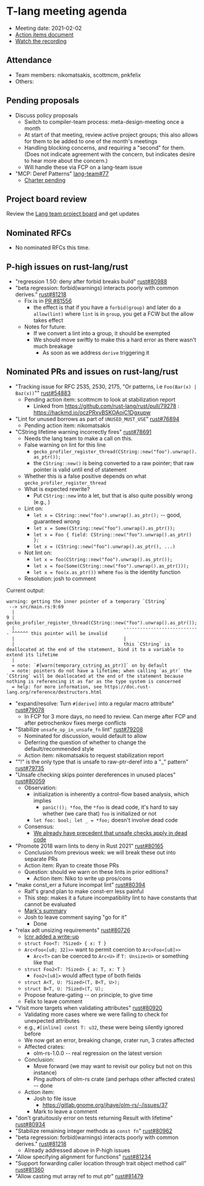 # T-lang meeting agenda

* Meeting date: 2021-02-02
* [Action items document](https://hackmd.io/gstfhtXYTHa3Jv-P_2RK7A)
* [Watch the recording](https://youtu.be/XXuARxRMByQ)

## Attendance

* Team members: nikomatsakis, scottmcm, pnkfelix
* Others:

## Pending proposals
- Discuss policy proposals
    - Switch to compiler-team process: meta-design-meeting once a month
    - At start of that meeting, review active project groups; this also allows for them to be added to one of the month's meetings
    - Handling blocking concerns, and requiring a "second" for them. (Does not indicate agreement with the concern, but indicates desire to hear more about the concern.)
    - Will handle these via FCP on a lang-team issue
- "MCP: Deref Patterns" [lang-team#77](https://github.com/rust-lang/lang-team/issues/77)
    - [Charter pending](https://github.com/rust-lang/lang-team/pull/78)

## Project board review

Review the [Lang team project board](https://github.com/rust-lang/lang-team/projects/2) and get updates

## Nominated RFCs
- No nominated RFCs this time.

## P-high issues on rust-lang/rust
- "regression 1.50: deny after forbid breaks build" [rust#80988](https://github.com/rust-lang/rust/issues/80988)
- "beta regression: forbid(warnings) interacts poorly with common derives." [rust#81218](https://github.com/rust-lang/rust/issues/81218)
    - Fix is in [PR #81556](https://github.com/rust-lang/rust/pull/81556)
        - the effect is that if you have a `forbid(group)` and later do a `allow(lint)` where `lint` is in `group`, you get a FCW but the allow takes effect
    - Notes for future:
        - If we convert a lint into a group, it should be exempted
        - We should move swiftly to make this a hard error as there wasn't much breakage
            - As soon as we address `derive` triggering it

## Nominated PRs and issues on rust-lang/rust

- "Tracking issue for RFC 2535, 2530, 2175, "Or patterns, i.e `Foo(Bar(x) | Baz(x))`"" [rust#54883](https://github.com/rust-lang/rust/issues/54883)
    - Pending action item: scottmcm to look at stabilization report
        - Linked from https://github.com/rust-lang/rust/pull/79278 : https://hackmd.io/oczPRxyBSKOAojC1Dgxupw
- "Lint for unused borrows as part of `UNUSED_MUST_USE`" [rust#76894](https://github.com/rust-lang/rust/pull/76894)
    - Pending action item: nikomatsakis 
- "CString lifetime warning incorrectly fires" [rust#78691](https://github.com/rust-lang/rust/issues/78691)
    - Needs the lang team to make a call on this.
    - False warning on lint for this line
        - `gecko_profiler_register_thread(CString::new("foo").unwrap().as_ptr());`
        - the `CString::new()` is being converted to a raw pointer; that raw pointer is valid until end of statement
    - Whether this is a false positive depends on what `gecko_profiler_register_thread`
    - What is expected rewrite?
        - Put `CString::new` into a let, but that is also quite possibly wrong (e.g., )
    - Lint on:
        - `let x = CString::new("foo").unwrap().as_ptr();` -- good, guaranteed wrong
        - `let x = Some(CString::new("foo").unwrap().as_ptr());`
        - `let x = Foo { field: CString::new("foo").unwrap().as_ptr() };`
        - `let x = (CString::new("foo").unwrap().as_ptr(), ...)`
    - Not lint on:
        - `let x = foo(CString::new("foo").unwrap().as_ptr());`
        - `let x = foo(Some(CString::new("foo").unwrap().as_ptr()));`
        - `let x = foo(x.as_ptr())` where `foo` is the identity function
    - Resolution: josh to comment

Current output:

```
warning: getting the inner pointer of a temporary `CString`
 --> src/main.rs:9:69
  |
9 |         gecko_profiler_register_thread(CString::new("foo").unwrap().as_ptr());
  |                                        ---------------------------- ^^^^^^ this pointer will be invalid
  |                                        |
  |                                        this `CString` is deallocated at the end of the statement, bind it to a variable to extend its lifetime
  |
  = note: `#[warn(temporary_cstring_as_ptr)]` on by default
  = note: pointers do not have a lifetime; when calling `as_ptr` the `CString` will be deallocated at the end of the statement because nothing is referencing it as far as the type system is concerned
  = help: for more information, see https://doc.rust-lang.org/reference/destructors.html
```

- "expand/resolve: Turn `#[derive]` into a regular macro attribute" [rust#79078](https://github.com/rust-lang/rust/pull/79078)
    - In FCP for 3 more days, no need to review. Can merge after FCP and after petrochenkov fixes merge conflicts
- "Stabilize `unsafe_op_in_unsafe_fn` lint" [rust#79208](https://github.com/rust-lang/rust/pull/79208)
    - Nominated for discussion, would default to allow
    - Deferring the question of whether to change the default/recommended style
    - Action item: nikomatsakis to request stabilization report
- ""!" is the only type that is unsafe to raw-ptr-deref into a "_" pattern" [rust#79735](https://github.com/rust-lang/rust/issues/79735)
- "Unsafe checking skips pointer dereferences in unused places" [rust#80059](https://github.com/rust-lang/rust/issues/80059)
    - Observation:
        - initialization is inherently a control-flow based analysis, which implies
            - `panic!(); *foo`, the `*foo` is dead code, it's hard to say whether (we care that) `foo` is initialized or not
        - `let foo: bool; let _ = *foo;` doesn't involve dead code
    - Consensus:
        - [We already have precedent that unsafe checks apply in dead code](https://play.rust-lang.org/?version=stable&mode=debug&edition=2018&gist=20b3738f2625185d9a4d1215b8b729cd)
- "Promote 2018 warn lints to deny in Rust 2021" [rust#80165](https://github.com/rust-lang/rust/issues/80165)
    - Conclusion from previous week: we will break these out into separate PRs
    - Action item: Ryan to create those PRs
    - Question: should we warn on these lints in prior editions?
        - Action item: Niko to write up pros/cons
- "make const_err a future incompat lint" [rust#80394](https://github.com/rust-lang/rust/pull/80394)
    - Ralf's grand plan to make const-err less painful
    - This step: makes it a future incompatibility lint to have constants that cannot be evaluated
    - [Mark's summary](https://github.com/rust-lang/rust/pull/80394#issuecomment-7590986900)
    - Josh to leave comment saying "go for it"
        - Done
- "relax adt unsizing requirements" [rust#80726](https://github.com/rust-lang/rust/pull/80726)
    - [lcnr added a write-up](https://github.com/rust-lang/rust/pull/80726#issuecomment-765906358)
    - `struct Foo<T: ?Sized> { x: T }`
    - `Arc<Foo<[u8; 32]>>` want to permit coercion to `Arc<Foo<[u8]>>` 
        - `Arc<T>` can be coerced to `Arc<U>` if `T: Unsize<U>` or something like that
    - `struct Foo2<T: ?Sized> { a: T, x: T }`
        - `Foo2<[u8]>` would affect type of both fields
    - `struct A<T, U: ?Sized>(T, B<T, U>);`
    - `struct B<T, U: ?Sized>(T, U);`
    - Propose feature-gating -- on principle, to give time 
    - Felix to leave comment
- "Visit more targets when validating attributes" [rust#80920](https://github.com/rust-lang/rust/pull/80920)
    - Validating more cases where we were failing to check for unexpected attributes
    - e.g., `#[inline] const T: u32`, these were being silently ignored before
    - We now get an error, breaking change, crater run, 3 crates affected
    - Affected crates:
        - olm-rs-1.0.0 -- real regression on the latest version
    - Conclusion:
        - Move forward (we may want to revisit our policy but not on this instance)
        - Ping authors of olm-rs crate (and perhaps other affected crates) -- done
    - Action item:
        - Josh to file issue
            - https://gitlab.gnome.org/jhaye/olm-rs/-/issues/37
        - Mark to leave a comment
- "don't gratuitously error on tests returning Result with lifetime" [rust#80934](https://github.com/rust-lang/rust/pull/80934)
- "Stabilize remaining integer methods as `const fn`" [rust#80962](https://github.com/rust-lang/rust/pull/80962)
- "beta regression: forbid(warnings) interacts poorly with common derives." [rust#81218](https://github.com/rust-lang/rust/issues/81218)
    - Already addressed above in P-high issues
- "Allow specifying alignment for functions" [rust#81234](https://github.com/rust-lang/rust/pull/81234)
- "Support forwarding caller location through trait object method call" [rust#81360](https://github.com/rust-lang/rust/pull/81360)
- "Allow casting mut array ref to mut ptr" [rust#81479](https://github.com/rust-lang/rust/pull/81479)
